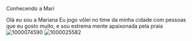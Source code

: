 Conhecendo a Mari 

Olá eu sou a Mariana
Eu jogo vôlei no time da minha cidade com pessoas que eu gosto muito,
e sou estrema mente apaixonada pela praia![1000074590](https://github.com/user-attachments/assets/68af256d-c1de-4f8c-8d3d-41945ffdce66)
![1000025582](https://github.com/user-attachments/assets/6bf37b7c-3807-403c-a7a0-04ecf8c1acd2)

<!---
mari-thz/mari-thz is a ✨ special ✨ repository because its `README.md` (this file) appears on your GitHub profile.
You can click the Preview link to take a look at your changes.
--->
